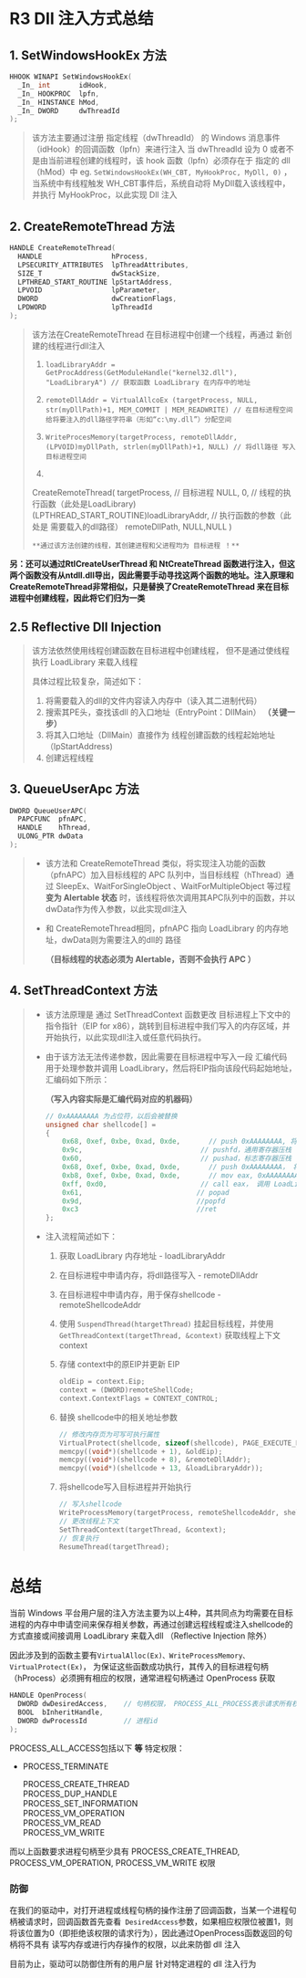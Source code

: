 # R3 Dll 注入方式总结

## 1. SetWindowsHookEx 方法

```c
HHOOK WINAPI SetWindowsHookEx(
  _In_ int       idHook,
  _In_ HOOKPROC  lpfn,
  _In_ HINSTANCE hMod,
  _In_ DWORD     dwThreadId
);
```

> 该方法主要通过注册 指定线程（dwThreadId） 的 Windows 消息事件（idHook）的回调函数（lpfn）来进行注入
> 当 dwThreadId 设为 0 或者不是由当前进程创建的线程时，该 hook 函数（lpfn）必须存在于 指定的 dll （hMod）中
> eg. ` SetWindowsHookEx(WH_CBT, MyHookProc, MyDll, 0) ` ，当系统中有线程触发 WH_CBT事件后，系统自动将 MyDll载入该线程中，并执行 MyHookProc，以此实现  Dll 注入 



## 2. CreateRemoteThread 方法

```c
HANDLE CreateRemoteThread(
  HANDLE                 hProcess,
  LPSECURITY_ATTRIBUTES  lpThreadAttributes,
  SIZE_T                 dwStackSize,
  LPTHREAD_START_ROUTINE lpStartAddress,
  LPVOID                 lpParameter,
  DWORD                  dwCreationFlags,
  LPDWORD                lpThreadId
);
```

> 该方法在CreateRemoteThread 在目标进程中创建一个线程，再通过 新创建的线程进行dll注入
> 1. ` loadLibraryAddr = GetProcAddress(GetModuleHandle("kernel32.dll"), "LoadLibraryA") // 获取函数 LoadLibrary 在内存中的地址 `
>
> 2. ` remoteDllAddr = VirtualAllcoEx (targetProcess, NULL, str(myDllPath)+1, MEM_COMMIT | MEM_READWRITE) // 在目标进程空间给将要注入的dll路径字符串（形如“c:\my.dll”）分配空间 `
>
> 3. ` WriteProcesMemory(targetProcess, remoteDllAddr, (LPVOID)myDllPath, strlen(myDllPath)+1, NULL) // 将dll路径 写入目标进程空间 `  
>
> 4. ```c
>   CreateRemoteThread(
>   	targetProcess,	// 目标进程
>   	NULL,
>   	0,
>   	// 线程的执行函数（此处是LoadLibrary)
>   	(LPTHREAD_START_ROUTINE)loadLibraryAddr, 
>   	// 执行函数的参数（此处是 需要载入的dll路径）
>   	remoteDllPath,
>   	NULL,NULL
>   )
>   ```
>   **通过该方法创建的线程，其创建进程和父进程均为 目标进程 ！**

**另：还可以通过RtlCreateUserThread 和 NtCreateThread 函数进行注入，但这两个函数没有从ntdll.dll导出，因此需要手动寻找这两个函数的地址。注入原理和 CreateRemoteThread非常相似，只是替换了CreateRemoteThread 来在目标进程中创建线程，因此将它们归为一类**

## 2.5  Reflective Dll Injection

> 该方法依然使用线程创建函数在目标进程中创建线程， 但不是通过使线程执行 LoadLibrary 来载入线程
>
> 具体过程比较复杂，简述如下：
>
> 1. 将需要载入的dll的文件内容读入内存中（读入其二进制代码）
> 2. 搜索其PE头，查找该dll 的入口地址（EntryPoint：DllMain）  **（关键一步）**
> 3. 将其入口地址（DllMain）直接作为 线程创建函数的线程起始地址（lpStartAddress)
> 4. 创建远程线程



## 3. QueueUserApc 方法

```c
DWORD QueueUserAPC(
  PAPCFUNC  pfnAPC,
  HANDLE    hThread,
  ULONG_PTR dwData
);
```

> - 该方法和 CreateRemoteThread 类似，将实现注入功能的函数（pfnAPC）加入目标线程的 APC 队列中，当目标线程（hThread）通过 SleepEx、WaitForSingleObject 、WaitForMultipleObject 等过程 **变为 Alertable 状态** 时，该线程将依次调用其APC队列中的函数，并以dwData作为传入参数，以此实现dll注入
>
> - 和 CreateRemoteThread相同，pfnAPC 指向 LoadLibrary 的内存地址，dwData则为需要注入的dll的 路径
>
>   **（目标线程的状态必须为 Alertable，否则不会执行 APC ）**



## 4. SetThreadContext 方法

> - 该方法原理是 通过 SetThreadContext 函数更改 目标进程上下文中的指令指针（EIP for x86），跳转到目标进程中我们写入的内存区域，并开始执行，以此实现dll注入或任意代码执行。
>
> - 由于该方法无法传递参数，因此需要在目标进程中写入一段 汇编代码 用于处理参数并调用 LoadLibrary，然后将EIP指向该段代码起始地址，汇编码如下所示：
>
>   **（写入内容实际是汇编代码对应的机器码）**
>
>   ```c
>   // 0xAAAAAAAA 为占位符，以后会被替换
>   unsigned char shellcode[] =
>   {
>   	0x68, 0xef, 0xbe, 0xad, 0xde,		// push 0xAAAAAAAA, 将原EIP值压栈
>   	0x9c,							  // pushfd，通用寄存器压栈
>   	0x60,							  // pushad，标志寄存器压栈
>   	0x68, 0xef, 0xbe, 0xad, 0xde,	    // push 0xAAAAAAAA， 将dll路径压栈（传参）
>   	0xb8, 0xef, 0xbe, 0xad, 0xde,	    // mov eax, 0xAAAAAAAA 
>   	0xff, 0xd0,						  // call eax， 调用 LoadLibrary
>   	0x61,							 // popad
>   	0x9d,							 //popfd
>   	0xc3							 //ret
>   };
>   ```
>
> - 注入流程简述如下：
>
>   1. 获取 LoadLibrary 内存地址 -  loadLibraryAddr
>
>   2. 在目标进程中申请内存，将dll路径写入 - remoteDllAddr
>
>   3. 在目标进程中申请内存，用于保存shellcode  - remoteShellcodeAddr
>
>   4. 使用 ` SuspendThread(htargetThread) ` 挂起目标线程，并使用` GetThreadContext(targetThread, &context)` 获取线程上下文 context
>
>   5. 存储 context中的原EIP并更新 EIP 
>
>      ```c
>      oldEip = context.Eip;
>      context = (DWORD)remoteShellCode;
>      context.ContextFlags = CONTEXT_CONTROL;
>      ```
>
>   6. 替换 shellcode中的相关地址参数
>
>      ```c
>      // 修改内存页为可写可执行属性
>      VirtualProtect(shellcode, sizeof(shellcode), PAGE_EXECUTE_READWRITE, &oldProtect);
>      memcpy((void*)(shellcode + 1), &oldEip);	
>      memcpy((void*)(shellcode + 8), &remoteDllAddr);
>      memcpy((void*)(shellcode + 13, &loadLibraryAddr));
>      ```
>
>   7. 将shellcode写入目标进程并开始执行
>
>      ```c
>      // 写入shellcode
>      WriteProcessMemory(targetProcess, remoteShellcodeAddr, shellcode, NULL);
>      // 更改线程上下文
>      SetThreadContext(targetThread, &context);
>      // 恢复执行
>      ResumeThread(targetThread);
>      ```

# 总结

当前 Windows 平台用户层的注入方法主要为以上4种，其共同点为均需要在目标进程的内存中申请空间来保存相关参数，再通过创建远程线程或注入shellcode的方式直接或间接调用 LoadLibrary 来载入dll （Reflective Injection 除外）

因此涉及到的函数主要有` VirtualAlloc(Ex)、WriteProcessMemory、VirtualProtect(Ex) `， 为保证这些函数成功执行，其传入的目标进程句柄（hProcess）必须拥有相应的权限，通常进程句柄通过 OpenProcess 获取

```c
HANDLE OpenProcess(
  DWORD dwDesiredAccess,	// 句柄权限， PROCESS_ALL_PROCESS表示请求所有权限
  BOOL  bInheritHandle,
  DWORD dwProcessId			// 进程id
);
```

PROCESS_ALL_ACCESS包括以下 **等**  特定权限：

- PROCESS_TERMINATE			

	 PROCESS_CREATE_THREAD		
	 PROCESS_DUP_HANDLE			
	 PROCESS_SET_INFORMATION				
	 PROCESS_VM_OPERATION		
	 PROCESS_VM_READ				
	 PROCESS_VM_WRITE			

而以上函数要求进程句柄至少具有 PROCESS_CREATE_THREAD,  PROCESS_VM_OPERATION,  PROCESS_VM_WRITE 权限

### 防御 
在我们的驱动中，对打开进程或线程句柄的操作注册了回调函数，当某一个进程句柄被请求时，回调函数首先查看` DesiredAccess`参数，如果相应权限位被置1，则将该位置为0（即拒绝该权限的请求行为），因此通过OpenProcess函数返回的句柄将不具有 读写内存或进行内存操作的权限，以此来防御 dll 注入

目前为止，驱动可以防御住所有的用户层 针对特定进程的 dll 注入行为
